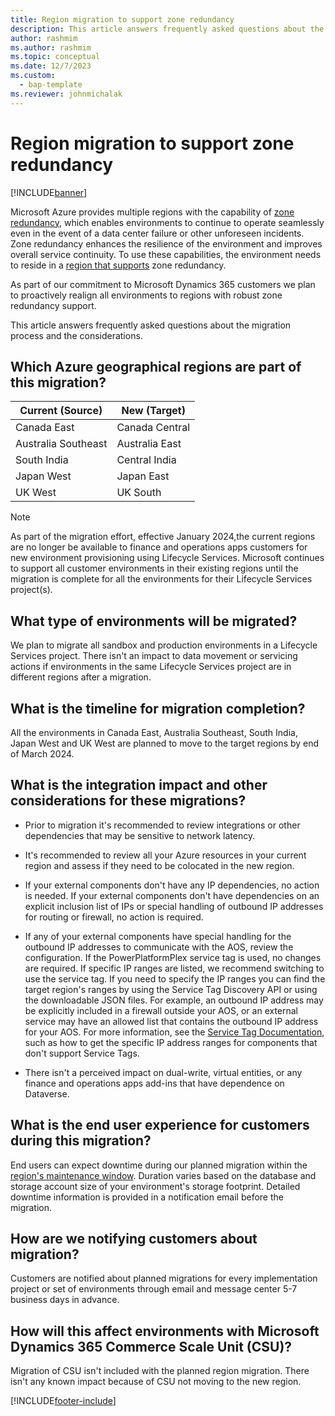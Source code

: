 ```yaml
---
title: Region migration to support zone redundancy
description: This article answers frequently asked questions about the migration process and the considerations to support zone redundancy.
author: rashmim
ms.author: rashmim
ms.topic: conceptual 
ms.date: 12/7/2023
ms.custom: 
  - bap-template
ms.reviewer: johnmichalak
---
```


# Region migration to support zone redundancy

[!INCLUDE[banner](../includes/banner.md)]

Microsoft Azure provides multiple regions with the capability of [zone redundancy](/azure/reliability/availability-zones-overview), which enables environments to continue to operate seamlessly even in the event of a data center failure or other unforeseen incidents. Zone redundancy enhances the resilience of the environment and improves overall service continuity. To use these capabilities, the environment needs to reside in a [region that supports](/azure/reliability/availability-zones-service-support) zone redundancy.

As part of our commitment to Microsoft Dynamics 365 customers we plan to proactively realign all environments to regions with robust zone redundancy support.

This article answers frequently asked questions about the migration process and the considerations.

## Which Azure geographical regions are part of this migration?

| **Current (Source)** | **New (Target)** |
| --- | --- |
| Canada East | Canada Central |
| Australia Southeast | Australia East |
| South India | Central India |
| Japan West | Japan East |
| UK West | UK South |

> [!NOTE]
> As part of the migration effort, effective January 2024,the current regions are no longer be available to finance and operations apps customers for new environment provisioning using Lifecycle Services. Microsoft continues to support all customer environments in their existing regions until the migration is complete for all the environments for their Lifecycle Services project(s).

## What type of environments will be migrated?

We plan to migrate all sandbox and production environments in a Lifecycle Services project. There isn't an impact to data movement or servicing actions if environments in the same Lifecycle Services project are in different regions after a migration.

## What is the timeline for migration completion?  

All the environments in Canada East, Australia Southeast, South India, Japan West and UK West are planned to move to the target regions by end of March 2024.

## What is the integration impact and other considerations for these migrations?

- Prior to migration it's recommended to review integrations or other dependencies that may be sensitive to network latency.
- It's recommended to review all your Azure resources in your current region and assess if they need to be colocated in the new region.

- If your external components don't have any IP dependencies, no action is needed. If your external components don't have dependencies on an explicit inclusion list of IPs or special handling of outbound IP addresses for routing or firewall, no action is required.
- If any of your external components have special handling for the outbound IP addresses to communicate with the AOS, review the configuration. If the PowerPlatformPlex service tag is used, no changes are required. If specific IP ranges are listed, we recommend switching to use the service tag. If you need to specify the IP ranges you can find the target region's ranges by using the Service Tag Discovery API or using the downloadable JSON files. For example, an outbound IP address may be explicitly included in a firewall outside your AOS, or an external service may have an allowed list that contains the outbound IP address for your AOS. For more information, see the [Service Tag Documentation](/azure/virtual-network/service-tags-overview), such as how to get the specific IP address ranges for components that don't support Service Tags.
- There isn't a perceived impact on dual-write, virtual entities, or any finance and operations apps add-ins that have dependence on Dataverse.

## What is the end user experience for customers during this migration?  

End users can expect downtime during our planned migration within the [region's maintenance window](/dynamics365/fin-ops-core/dev-itpro/lifecycle-services/planned-maintenance-window-faq). Duration varies based on the database and storage account size of your environment's storage footprint. Detailed downtime information is provided in a notification email before the migration.

## How are we notifying customers about migration?  

Customers are notified about planned migrations for every implementation project or set of environments through email and message center 5-7 business days in advance.

## How will this affect environments with Microsoft Dynamics 365 Commerce Scale Unit (CSU)?

Migration of CSU isn't included with the planned region migration. There isn't any known impact because of CSU not moving to the new region.

[!INCLUDE[footer-include](../../../includes/footer-banner.md)]
